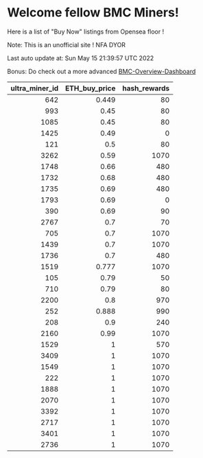 # Welcome fellow BMC Miners!
Here is a list of "Buy Now" listings from Opensea floor !

Note: This is an unofficial site ! NFA DYOR

Last auto update at: Sun May 15 21:39:57 UTC 2022

Bonus: Do check out a more advanced [BMC-Overview-Dashboard](https://dune.com/defifunk/BMC-Overview-Dashboard)


|   ultra_miner_id |   ETH_buy_price |   hash_rewards |
|-----------------:|----------------:|---------------:|
|              642 |           0.449 |             80 |
|              993 |           0.45  |             80 |
|             1085 |           0.45  |             80 |
|             1425 |           0.49  |              0 |
|              121 |           0.5   |             80 |
|             3262 |           0.59  |           1070 |
|             1748 |           0.66  |            480 |
|             1732 |           0.68  |            480 |
|             1735 |           0.69  |            480 |
|             1793 |           0.69  |              0 |
|              390 |           0.69  |             90 |
|             2767 |           0.7   |             70 |
|              705 |           0.7   |           1070 |
|             1439 |           0.7   |           1070 |
|             1736 |           0.7   |            480 |
|             1519 |           0.777 |           1070 |
|              105 |           0.79  |             50 |
|              710 |           0.79  |             80 |
|             2200 |           0.8   |            970 |
|              252 |           0.888 |            990 |
|              208 |           0.9   |            240 |
|             2160 |           0.99  |           1070 |
|             1529 |           1     |            570 |
|             3409 |           1     |           1070 |
|             1549 |           1     |           1070 |
|              222 |           1     |           1070 |
|             1888 |           1     |           1070 |
|             2070 |           1     |           1070 |
|             3392 |           1     |           1070 |
|             2717 |           1     |           1070 |
|             3401 |           1     |           1070 |
|             2736 |           1     |           1070 |